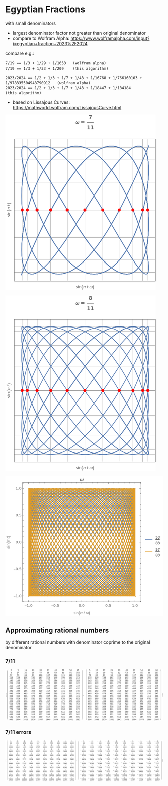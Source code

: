 # Egyptian Fractions

with small denominators

* largest denominator factor not greater than original denominator
* compare to Wolfram Alpha: https://www.wolframalpha.com/input?i=egyptian+fraction+2023%2F2024

compare e.g.:

```
7/19 == 1/3 + 1/29 + 1/1653   (wolfram alpha)
7/19 == 1/3 + 1/33 + 1/209    (this algorithm)
```

```
2023/2024 == 1/2 + 1/3 + 1/7 + 1/43 + 1/16768 + 1/766160103 + 1/978335504948790912   (wolfram alpha)
2023/2024 == 1/2 + 1/3 + 1/7 + 1/43 + 1/18447 + 1/184184                             (this algorithm)
```

* based on Lissajous Curves: https://mathworld.wolfram.com/LissajousCurve.html

![lissajous1](doc/7_11.png)

![lissajous2](doc/8_11.png)

![lissajous2](doc/53_57_83.png)

## Approximating rational numbers

by different rational numbers with denominator coprime to the original denominator

### 7/11
![approx_7_11](doc/approx_7_11.png)

### 7/11 errors
![approx_7_11_err](doc/approx_7_11_err.png)
